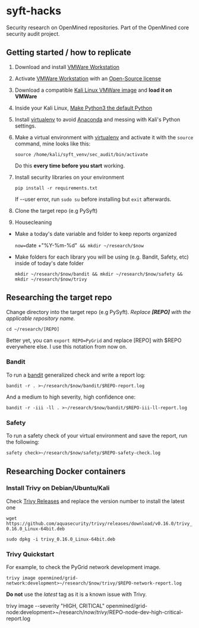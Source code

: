 # syft-hacks
Security research on OpenMined repositories. Part of the OpenMined core security audit project. 

## Getting started / how to replicate
1. Download and install [VMWare Workstation](http://www.vmware.com/go/tryworkstation-win)
2. Activate [VMWare Workstation](http://www.vmware.com/go/tryworkstation-win) with an [Open-Source license](https://my.vmware.com/en/web/vmware/downloads/details?downloadGroup=WKST-1610-OSS&productId=1038)
3. Download a compatible [Kali Linux VMWare image](https://www.offensive-security.com/kali-linux-vm-vmware-virtualbox-image-download/) and **load it on VMWare**
4. Inside your Kali Linux, [Make Python3 the default Python](https://thequickblog.com/how-to-change-default-version-of-python-as-python3/)
5. Install [virtualenv](https://pypi.org/project/virtualenv/) to avoid [Anaconda](https://www.anaconda.com/) and messing with Kali's Python settings.
6. Make a virtual environment with [virtualenv](https://pypi.org/project/virtualenv/) and activate it with the `source` command, mine looks like this:

     `source /home/kali/syft_venv/sec_audit/bin/activate`

     Do this **every time before you start** working.

7. Install security libraries on your environment

     `pip install -r requirements.txt`

     If --user error, run `sudo su` before installing but `exit` afterwards.

8. Clone the target repo (e.g PySyft)

9. Housecleaning
  - Make a today's date variable and folder to keep reports organized

     `now=`date +"%Y-%m-%d"` && mkdir ~/research/$now`

  - Make folders for each library you will be using (e.g. Bandit, Safety, etc) inside of today's date folder

     `mkdir ~/research/$now/bandit && mkdir ~/research/$now/safety && mkdir ~/research/$now/trivy`

## Researching the target repo

Change directory into the target repo (e.g PySyft). *Replace **[REPO]** with the applicable repository name.*

`cd ~/research/[REPO]`

Better yet, you can `export REPO=PyGrid` and replace [REPO] with $REPO everywhere else. I use this notation from now on.

### Bandit
To run a [bandit](https://pypi.org/project/bandit/) generalized check and write a report log:

`bandit -r . >~/research/$now/bandit/$REPO-report.log`

And a medium to high severity, high confidence one:

`bandit -r -iii -ll . >~/research/$now/bandit/$REPO-iii-ll-report.log`

### Safety
To run a safety check of your virtual environment and save the report, run the following:

`safety check>~/research/$now/safety/$REPO-safety-check.log`

## Researching Docker containers
### Install Trivy on Debian/Ubuntu/Kali
Check [Trivy Releases](https://github.com/aquasecurity/trivy/releases) and replace the version number to install the latest one

`wget https://github.com/aquasecurity/trivy/releases/download/v0.16.0/trivy_0.16.0_Linux-64bit.deb`

`sudo dpkg -i trivy_0.16.0_Linux-64bit.deb`

### Trivy Quickstart
For example, to check the PyGrid network development image.

`trivy image openmined/grid-network:development>~/research/$now/trivy/$REPO-network-report.log`

**Do not** use the *latest* tag as it is a known issue with Trivy.

trivy image --severity "HIGH, CRITICAL" openmined/grid-node:development>~/research/$now/trivy/$REPO-node-dev-high-critical-report.log
